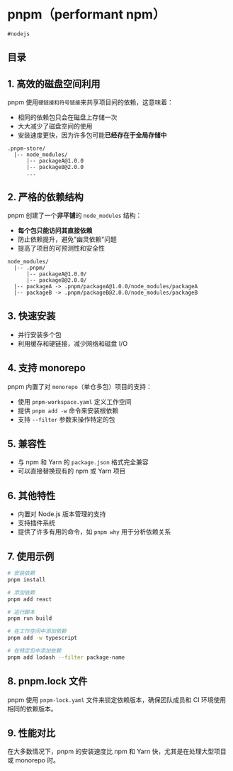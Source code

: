 
# pnpm（performant npm）

`#nodejs` 


## 目录
<!-- toc -->
 ## 1. 高效的磁盘空间利用 

pnpm 使用`硬链接和符号链接`来共享项目间的依赖，这意味着：

- 相同的依赖包只会在磁盘上存储一次
- 大大减少了磁盘空间的使用
- 安装速度更快，因为许多包可能**已经存在于全局存储中**

```
.pnpm-store/
  |-- node_modules/
      |-- packageA@1.0.0
      |-- packageB@2.0.0
      ...
```

## 2. 严格的依赖结构

pnpm 创建了一个**非平铺**的 `node_modules` 结构：

- **每个包只能访问其直接依赖**
- 防止依赖提升，避免"幽灵依赖"问题
- 提高了项目的可预测性和安全性

``` hl:2
node_modules/
  |-- .pnpm/
      |-- packageA@1.0.0/
      |-- packageB@2.0.0/
  |-- packageA -> .pnpm/packageA@1.0.0/node_modules/packageA
  |-- packageB -> .pnpm/packageB@2.0.0/node_modules/packageB
```

## 3. 快速安装

- 并行安装多个包
- 利用缓存和硬链接，减少网络和磁盘 I/O

## 4. 支持 monorepo

pnpm 内置了对 `monorepo`（单仓多包）项目的支持：

- 使用 `pnpm-workspace.yaml` 定义工作空间
- 提供 `pnpm add -w` 命令来安装根依赖
- 支持 `--filter` 参数来操作特定的包

## 5. 兼容性

- 与 npm 和 Yarn 的 `package.json` 格式完全兼容
- 可以直接替换现有的 npm 或 Yarn 项目

## 6. 其他特性

- 内置对 Node.js 版本管理的支持
- 支持插件系统
- 提供了许多有用的命令，如 `pnpm why` 用于分析依赖关系

## 7. 使用示例

```bash
# 安装依赖
pnpm install

# 添加依赖
pnpm add react

# 运行脚本
pnpm run build

# 在工作空间中添加依赖
pnpm add -w typescript

# 在特定包中添加依赖
pnpm add lodash --filter package-name
```

## 8. pnpm.lock 文件

pnpm 使用 `pnpm-lock.yaml` 文件来锁定依赖版本，确保团队成员和 CI 环境使用相同的依赖版本。

## 9. 性能对比

在大多数情况下，pnpm 的安装速度比 npm 和 Yarn 快，尤其是在处理大型项目或 monorepo 时。

